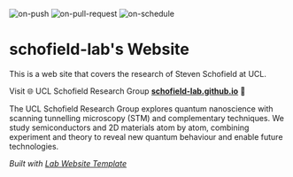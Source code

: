
  ![on-push](../../actions/workflows/on-push.yaml/badge.svg)
  ![on-pull-request](../../actions/workflows/on-pull-request.yaml/badge.svg)
  ![on-schedule](../../actions/workflows/on-schedule.yaml/badge.svg)

  # schofield-lab's Website



  This is a web site that covers the research of Steven Schofield at UCL.
  
  Visit 🌐 UCL Schofield Research Group **[schofield-lab.github.io](https://schofield-lab.github.io)** 🚀

  The UCL Schofield Research Group explores quantum nanoscience with scanning tunnelling microscopy (STM) and complementary techniques. We study semiconductors and 2D materials atom by atom, combining experiment and theory to reveal new quantum behaviour and enable future technologies.

  _Built with [Lab Website Template](https://greene-lab.gitbook.io/lab-website-template-docs)_
